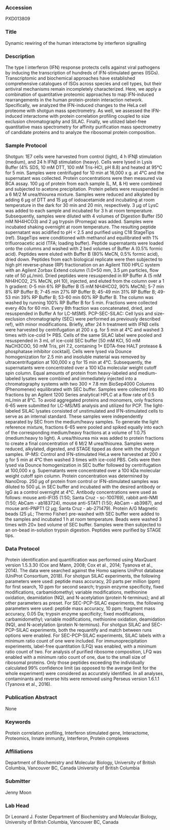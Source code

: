 ### Accession
PXD013809

### Title
Dynamic rewiring of the human interactome by interferon signalling

### Description
The type I interferon (IFN) response protects cells against viral pathogens by inducing the transcription of hundreds of IFN-stimulated genes (ISGs). Transcriptomic and biochemical approaches have established comprehensive catalogues of ISGs across species and cell types, but their antiviral mechanisms remain incompletely characterized. Here, we apply a combination of quantitative proteomic approaches to map IFN-induced rearrangements in the human protein-protein interaction network. Specifically, we analyzed the IFN-induced changes to the HeLa cell proteome with shotgun mass spectrometry. As well, we assessed the IFN-induced interactome with protein correlation profiling coupled to size exclusion chromatography and SILAC. Finally, we utilized label-free quantitative mass spectrometry for affinity purification mass spectrometry of candidate proteins and to analyze the ribosomal protein composition.

### Sample Protocol
Shotgun: 1E7 cells were harvested from control (light), 4 h IFNβ stimulation (medium), and 24 h IFNβ stimulation (heavy). Cells were lysed in Lysis Buffer (4% SDS, 10 mM DTT, 100 mM Tris-HCl, pH 8.8) and heated at 95°C for 5 min. Samples were centrifuged for 10 min at 16,000 x g. at 4°C and the supernatant was collected. Protein concentrations were then measured via BCA assay. 100 µg of protein from each sample (L, M, & H) were combined and subjected to acetone precipitation. Protein pellets were resuspended in a 6 M/2 M urea/thiourea mixture. Samples were reduced and alkylated by adding 6 µg of DTT and 15 µg of iodoacetamide and incubating at room temperature in the dark for 30 min and 20 min, respectively. 3 µg of LysC was added to each sample and incubated for 3 h at room temperature. Subsequently, samples were diluted with 4 volumes of Digestion Buffer (50 mM NH4HCO3) and 2 µg trypsin (Promega) was added. Samples were incubated shaking overnight at room temperature. The resulting peptide supernatant was acidified to pH < 2.5 and purified using C18 StageTips (ref). StageTips were conditioned with methanol and equilibrated with 1% trifluoroacetic acid (TFA; loading buffer). Peptide supernatants were loaded onto the columns and washed with 2 bed volumes of Buffer A (0.5% formic acid). Peptides were eluted with Buffer B (80% MeCN, 0.5% formic acid), dried down. Peptides from each biological replicate were then subjected to high pH reverse-phase (RP) fractionation on an Agilent 1100 HPLC system with an Agilent Zorbax Extend column (1.0×50 mm, 3.5 µm particles, flow rate of 50 µL/min). Dried peptides were resuspended in RP Buffer A (5 mM NH4HCO2, 2% MeCN, pH 10), injected, and eluted from the column over a 1 h gradient: 0-5 min 6% RP Buffer B (5 mM NH4HCO2, 90% MeCN); 5-7 min 8% RP Buffer B; 7-45 min 27% RP Buffer B; 45-49 min 31% RP Buffer B; 49-53 min 39% RP Buffer B; 53-60 min 60% RP Buffer B. The column was washed by running 100% RP Buffer B for 5 min. Fractions were collected every 40s for 60 min. Every 8th fraction was concatenated, dried, and resuspended in Buffer A for LC-MSMS. PCP-SEC-SILAC: Cell lysis and size-exclusion chromatography (SEC) were performed as previously described ref), with minor modifications. Briefly, after 24 h treatment with IFNβ cells were harvested by centrifugation at 200 x g. for 5 min at 4°C and washed 3 times with ice-cold 1× PBS. Cells of the same SILAC label were pooled and resuspended in 3 mL of ice-cold SEC buffer [50 mM KCl, 50 mM NaCH3COO, 50 mM Tris, pH 7.2, containing 1× EDTA-free HALT protease & phosphatase inhibitor cocktail]. Cells were lysed via Dounce homogenization for 2.5 min and insoluble material was removed by ultracentrifugation at 100,000 x g for 15 min at 4°C. Subsequently, the supernatants were concentrated over a 100 kDa molecular weight cutoff spin column. Equal amounts of protein from heavy-labeled and medium-labeled lysates were combined and immediately injected into a chromatography systems with two 300 × 7.8 mm BioSep4000 Columns (Phenomenex) equilibrated with SEC buffer. Samples were collected into 80 fractions by an Agilent 1200 Series analytical HPLC at a flow rate of 0.5 mL/min at 8°C. To avoid aggregated proteins and monomers, only fractions 6-65 were submitted for LC-MS/MS analysis and utilized for PCP. The light-labeled SILAC lysates consisted of unstimulated and IFN-stimulated cells to serve as an internal standard. These samples were independently separated by SEC from the medium/heavy samples. To generate the light reference mixture, fractions 6-65 were pooled and spiked equally into each of the corresponding medium/heavy fractions at a volume of 1:0.75 (medium:heavy to light). A urea/thiourea mix was added to protein fractions to create a final concentration of 6 M/2 M urea/thiourea. Samples were reduced, alkylated, digested, and STAGE tipped as done with the shotgun samples. IP-MS: Control and IFN-stimulated HeLa were harvested at 200 x g for 5 min at 4°C then washed 3 times with ice-cold PBS. Cells were then lysed via Dounce homogenization in SEC buffer followed by centrifugation at 100,000 x g. Supernatants were concentrated over a 100 kDa molecular weight cutoff spin column. Protein concentration was determined by NanoDrop. 250 µg of protein from control or IFN-stimulated samples was diluted to 500 µL in SEC buffer and incubated with the desired antibody or IgG as a control overnight at 4°C. Antibody concentrations were used as follows: mouse anti-IFI35 (1:50; Santa Cruz - sc-100769), rabbit anti-NMI (1:50; AbCam - ab183724), mouse anti-STAT1 (1:50; AbCam - ab3987), and mouse anti-PNPT1 (2 µg; Santa Cruz - ab-271479). Protein A/G Magnetic beads (25 µL; Thermo Fisher) pre-washed with SEC buffer were added to the samples and incubated 1 h at room temperature. Beads were washed 3 times with 20× bed volume of SEC buffer. Samples were then subjected to an on-bead in-solution trypsin digestion. Peptides were purified by STAGE tips.

### Data Protocol
Protein identification and quantification was performed using MaxQuant version 1.5.3.30 (Cox and Mann, 2008; Cox et al., 2014; Tyanova et al., 2014). The data were searched against the Homo sapiens UniProt database (UniProt Consortium, 2018). For shotgun SILAC experiments, the following parameters were used: peptide mass accuracy, 20 parts per million (ppm) for first search, 10 ppm for second search; trypsin enzyme specificity, fixed modifications, carbamidomethyl; variable modifications, methionine oxidation, deamidation (NQ), and N-acetylation (protein N-terminus); and all other parameters as preset. For SEC-PCP-SILAC experiments, the following parameters were used: peptide mass accuracy, 10 ppm; fragment mass accuracy, 0.05 Da; trypsin enzyme specificity; fixed modifications, carbamidomethyl; variable modifications, methionine oxidation, deamidation (NQ), and N-acetylation (protein N-terminus). For shotgun SILAC and SEC-PCP-SILAC experiments, both the requantify and match between runs options were enabled. For SEC-PCP-SILAC experiments, SILAC labels with a minimum ratio count of one were included. For immunoprecipitation experiments, label-free quantitation (LFQ) was enabled, with a minimum ratio count of two. For analysis of purified ribosome composition, LFQ was enabled with a minimum ratio count of one, due to the small size of ribosomal proteins. Only those peptides exceeding the individually calculated 99% confidence limit (as opposed to the average limit for the whole experiment) were considered as accurately identified. In all analyses, contaminants and reverse hits were removed using Perseus version 1.6.1.1 (Tyanova et al., 2016).

### Publication Abstract
None

### Keywords
Protein correlation profiling, Interferon stimulated gene, Interactome, Proteomics, Innate immunity, Interferon, Protein complexes

### Affiliations
Department of Biochemistry and Molecular Biology, University of British Columbia, Vancouver BC, Canada
University of British Columbia

### Submitter
Jenny Moon

### Lab Head
Dr Leonard J. Foster
Department of Biochemistry and Molecular Biology, University of British Columbia, Vancouver BC, Canada


